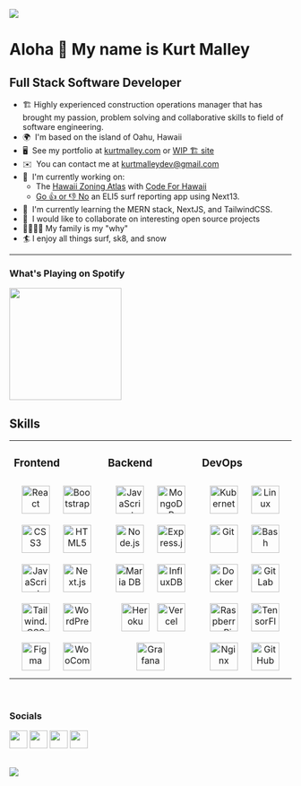![](https://imgur.com/fYd2fqp.gif) 

Aloha 👋 My name is Kurt Malley 
============================  
Full Stack Software Developer 
-----------------------------  
* 🏗️  Highly experienced construction operations manager that has brought my passion, problem solving and collaborative skills to field of software engineering.  
* 🌍  I'm based on the island of Oahu, Hawaii 
* 🖥️  See my portfolio at [kurtmalley.com](http://kurtmalley.com) or [WIP 🏗️ site](https://port-site-ten.vervet.app)
* ✉️  You can contact me at [kurtmalleydev@gmail.com](mailto:kurtmalleydev@gmail.com) 
* 🚀  I'm currently working on:
  * The  [Hawaii Zoning Atlas](https://hawaiizoningatlas.com) with [Code For Hawaii](https://codeforhawaii.org)
  * [Go 👍 or 👎 No](https://github.com/kmal808/go-or-no) an ELI5 surf reporting app using Next13. 
* 🧠  I'm currently learning the MERN stack, NextJS, and TailwindCSS. 
* 🤝  I would like to collaborate on interesting open source projects  
* 👨‍👩‍👦‍👦  My family is my "why" 
* 🏄  I enjoy all things surf, sk8, and snow
------------------------------------
### What's Playing on Spotify

<div align="left"><img src="https://spotify-github-profile.vercel.app/api/view?uid=3173lgtn7fxihzypnms3tlv3b2da&cover_image=true&theme=default" width="200" height="200" /></div>


## Skills  
<table><tr><td valign="top" width="33%">



### Frontend  
<div align="center">  
<img style="margin: 10px" src="https://cdn.icon-icons.com/icons2/2415/PNG/512/react_original_logo_icon_146374.png" alt="React" height="50" />  
<img style="margin: 10px" src="https://cdn.icon-icons.com/icons2/2415/PNG/512/bootstrap_plain_logo_icon_146619.png" alt="Bootstrap" height="50" />  
<img style="margin: 10px" src="https://cdn.icon-icons.com/icons2/2107/PNG/512/file_type_css_icon_130661.png" alt="CSS3" height="50" />  
<img style="margin: 10px" src="https://cdn.icon-icons.com/icons2/2107/PNG/512/file_type_html_icon_130541.png" alt="HTML5" height="50" />  
<img style="margin: 10px" src="https://cdn.icon-icons.com/icons2/2108/PNG/512/javascript_icon_130900.png" alt="JavaScript" height="50" />
<img style="margin: 10px" src="https://cdn.icon-icons.com/icons2/2148/PNG/512/nextjs_icon_132160.png" alt="Next.js" height="50" />
<img style="margin: 10px" src="https://cdn.icon-icons.com/icons2/2107/PNG/512/file_type_tailwind_icon_130128.png" alt="Tailwind.CSS" height="50" />  
<img style="margin: 10px" src="https://cdn.icon-icons.com/icons2/673/PNG/512/wordpress_icon-icons.com_60472.png" alt="WordPress" height="50" />      
<img style="margin: 10px" src="https://cdn.icon-icons.com/icons2/2429/PNG/512/figma_logo_icon_147289.png" alt="Figma" height="50" />  
<img style="margin: 10px" src="https://profilinator.rishav.dev/skills-assets/woocommerce.png" alt="WooCommerce" height="50" />
</div>

</td><td valign="top" width="33%">



### Backend  
<div align="center">  
<img style="margin: 10px" src="https://cdn.icon-icons.com/icons2/2108/PNG/512/javascript_icon_130900.png" alt="JavaScript" height="50" />  
<img style="margin: 10px" src="https://cdn.icon-icons.com/icons2/3053/PNG/512/mongodb_compass_macos_bigsur_icon_189933.png" alt="MongoDB" height="50" />  
<img style="margin: 10px" src="https://cdn.icon-icons.com/icons2/2107/PNG/512/file_type_node_icon_130301.png" alt="Node.js" height="50" />  
<img style="margin: 10px" src="https://cdn.icon-icons.com/icons2/2415/PNG/512/express_original_logo_icon_146527.png" alt="Express.js" height="50" />  
<img style="margin: 10px" src="https://cdn.icon-icons.com/icons2/2107/PNG/512/file_type_mariadb_icon_130403.png" alt="Maria DB" height="50" />  
<img style="margin: 10px" src="https://profilinator.rishav.dev/skills-assets/influxdb.svg" alt="InfluxDB" height="50" />
<img style="margin: 10px" src="https://cdn.icon-icons.com/icons2/2108/PNG/512/heroku_icon_130912.png" alt="Heroku" height="50" />
<img styel="margin: 10px" src="https://cdn.icon-icons.com/icons2/3375/PNG/512/vercel_brand_icon_211876.png" alt="Vercel" height="50" />
<img style="margin: 10px" src="https://cdn.icon-icons.com/icons2/2699/PNG/512/grafana_logo_icon_171048.png" alt="Grafana" height="50" />
</div>

</td><td valign="top" width="33%">



### DevOps  
<div align="center">  
<img style="margin: 10px" src="https://profilinator.rishav.dev/skills-assets/kubernetes-icon.svg" alt="Kubernetes" height="50" />  
<img style="margin: 10px" src="https://profilinator.rishav.dev/skills-assets/linux-original.svg" alt="Linux" height="50" />  
<img style="margin: 10px" src="https://profilinator.rishav.dev/skills-assets/git-scm-icon.svg" alt="Git" height="50" />  
<img style="margin: 10px" src="https://profilinator.rishav.dev/skills-assets/gnu_bash-icon.svg" alt="Bash" height="50" />  
<img style="margin: 10px" src="https://cdn.icon-icons.com/icons2/2415/PNG/512/docker_plain_logo_icon_146554.png" alt="Docker" height="50" />  
<img style="margin: 10px" src="https://cdn.icon-icons.com/icons2/2415/PNG/512/gitlab_original_logo_icon_146503.png" alt="GitLab" height="50" />  
<img style="margin: 10px" src="https://profilinator.rishav.dev/skills-assets/raspberrypi.png" alt="Raspberry Pi" height="50" />  
<img style="margin: 10px" src="https://profilinator.rishav.dev/skills-assets/tensorflow-icon.svg" alt="TensorFlow" height="50" />  
<img style="margin: 10px" src="https://cdn.icon-icons.com/icons2/2107/PNG/512/file_type_nginx_icon_130305.png" alt="Nginx" height="50" />
<img style="margin: 10px" src="https://cdn.icon-icons.com/icons2/1476/PNG/512/github_101792.png" alt="GitHub" height="50" />
</div>

</td></tr></table>  

<br/>   

### Socials  


<p align="left"> <a href="https://discord.com/users/k-mal#3567" target="_blank" rel="noreferrer"><img src="https://raw.githubusercontent.com/danielcranney/readme-generator/main/public/icons/socials/discord.svg" width="32" height="32" /></a> <a href="https://www.github.com/kmal808" target="_blank" rel="noreferrer"><img src="https://raw.githubusercontent.com/danielcranney/readme-generator/main/public/icons/socials/github.svg" width="32" height="32" /></a> <a href="https://www.linkedin.com/in/kurtmalley" target="_blank" rel="noreferrer"><img src="https://raw.githubusercontent.com/danielcranney/readme-generator/main/public/icons/socials/linkedin.svg" width="32" height="32" /></a> <a href="https://www.twitter.com/kmal808" target="_blank" rel="noreferrer"><img src="https://raw.githubusercontent.com/danielcranney/readme-generator/main/public/icons/socials/twitter.svg" width="32" height="32" /></a></p>
  
<br/>  
   

<div align="left">
            <a href="https://paypal.me/kmalley@northwestexteriors.com" target="_blank" style="display: inline-block;">
                <img
                    src="https://img.shields.io/badge/Donate-PayPal-blue.svg?style=flat-square" 
                    align="center"
                />
            </a></div>
<br/>
